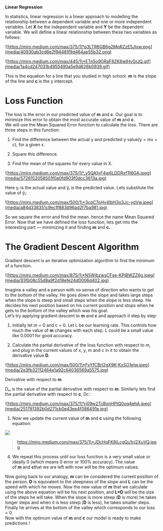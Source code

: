 **Linear Regression**

In statistics, linear regression is a linear approach to modelling the
relationship between a dependent variable and one or more independent variables.
Let **X** be the independent variable and **Y** be the dependent variable. We
will define a linear relationship between these two variables as follows:

![https://miro.medium.com/max/375/1\*p3LTR6GB6g2MpRZzE5JIxw.png](media/40930ab3cd6e2f94481f9d464ae55b32.png)

![https://miro.medium.com/max/445/1\*ETn5o9GRaF8ZK6wIHvGrJQ.gif](media/1a4cd247031b4955490a5e9d626b0939.gif)

This is the equation for a line that you studied in high school. **m** is the
slope of the line and **c** is the y intercept.

Loss Function
=============

The loss is the error in our predicted value of **m** and **c**. Our goal is to
minimize this error to obtain the most accurate value of **m** and **c**.  
We will use the Mean Squared Error function to calculate the loss. There are
three steps in this function:

1.  Find the difference between the actual y and predicted y value(y = mx + c),
    for a given x.

2.  Square this difference.

3.  Find the mean of the squares for every value in X.

![https://miro.medium.com/max/375/1\*_y5QA1yF4w6LDDRxfTt6GA.jpeg](media/5726152058501f0a0fd903f0dcc3613a.jpg)

Here yᵢ is the actual value and ȳᵢ is the predicted value. Lets substitute the
value of ȳᵢ:

![https://miro.medium.com/max/500/1\*3cpC7oHy4IbH3o3Jc-ygVw.jpeg](media/a84d338351c9ec1f883d96ad2f7ba981.jpg)

So we square the error and find the mean. hence the name Mean Squared Error. Now
that we have defined the loss function, lets get into the interesting part —
minimizing it and finding **m** and **c.**

The Gradient Descent Algorithm
==============================

Gradient descent is an iterative optimization algorithm to find the minimum of a
function. 

![https://miro.medium.com/max/875/1\*N5WjbzwsCFse-KPjBWZZ6g.jpeg](media/93fb08c55d8a9f2d18efe24d0006d402.jpg)

Imagine a valley and a person with no sense of direction who wants to get to the
bottom of the valley. He goes down the slope and takes large steps when the
slope is steep and small steps when the slope is less steep. He decides his next
position based on his current position and stops when he gets to the bottom of
the valley which was his goal.  
Let’s try applying gradient descent to **m** and **c** and approach it step by
step:

1.  Initially let m = 0 and c = 0. Let L be our learning rate. This controls how
    much the value of **m** changes with each step. L could be a small value
    like 0.0001 for good accuracy.

2.  Calculate the partial derivative of the loss function with respect to m, and
    plug in the current values of x, y, m and c in it to obtain the derivative
    value **D**.

![https://miro.medium.com/max/500/1\*FvYfCBrl2gX9K-KxSO1eIw.jpeg](media/2e3fb32112464e1a92c64036569a5575.jpg)

Derivative with respect to **m**

Dₘ is the value of the partial derivative with respect to **m**. Similarly lets
find the partial derivative with respect to **c**, Dc :

![https://miro.medium.com/max/375/1\*rj09w2TcBxnHPtQ0oq4ehA.jpeg](media/251791392b0d271cb0e43ee4f086491e.jpg)

1.  Now we update the current value of **m** and **c** using the following
    equation:

![](media/ab59265db420cb5e26bbffe113af3091.jpg)

>   https://miro.medium.com/max/375/1\*JDcHqFK8jLcgQu1cj2XuVQ.jpeg

4. We repeat this process until our loss function is a very small value or
ideally 0 (which means 0 error or 100% accuracy). The value
of **m** and **c**that we are left with now will be the optimum values.

Now going back to our analogy, **m** can be considered the current position of
the person. **D** is equivalent to the steepness of the slope and **L** can be
the speed with which he moves. Now the new value of **m** that we calculate
using the above equation will be his next position, and **L×D** will be the size
of the steps he will take. When the slope is more steep (**D** is more) he takes
longer steps and when it is less steep (**D** is less), he takes smaller steps.
Finally he arrives at the bottom of the valley which corresponds to our loss =
0.  
Now with the optimum value of **m** and **c** our model is ready to make
predictions !
